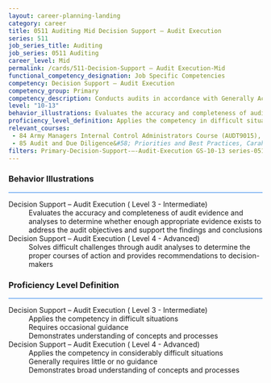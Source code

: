```yaml
---
layout: career-planning-landing
category: career
title: 0511 Auditing Mid Decision Support – Audit Execution
series: 511
job_series_title: Auditing
job_series: 0511 Auditing
career_level: Mid
permalink: /cards/511-Decision-Support – Audit Execution-Mid
functional_competency_designation: Job Specific Competencies
competency: Decision Support – Audit Execution
competency_group: Primary
competency_description: Conducts audits in accordance with Generally Accepted Government Auditing Standards (GAGAS) or Generally Accepted Auditing Standards (GAAS) to provide value-added recommendations that enable better utilization of resources and improvement of mission effectiveness 
level: "10-13"
behavior_illustrations: Evaluates the accuracy and completeness of audit evidence and analyses to determine whether enough appropriate evidence exists to address the audit objectives and support the findings and conclusions ? Solves difficult challenges through audit analyses to determine the proper courses of action and provides recommendations to decision-makers
proficiency_level_definition: Applies the competency in difficult situations ? Requires occasional guidance ? Demonstrates understanding of concepts and processes ? Applies the competency in considerably difficult situations ? Generally requires little or no guidance ? Demonstrates broad understanding of concepts and processes
relevant_courses: 
 - 84 Army Managers Internal Control Administrators Course (AUDT9015), Graduate School USA, <a href="https://www.graduateschool.edu/solr-search/content?keys=AUDT9015">https://www.graduateschool.edu/solr-search/content?keys=AUDT9015</a>
 - 85 Audit and Due Diligence&#58; Priorities and Best Practices, Carahsoft, <a href="https://www.linkedin.com/learning/audit-and-due-diligence-priorities-and-best-practices">https://www.linkedin.com/learning/audit-and-due-diligence-priorities-and-best-practices</a>
filters: Primary-Decision-Support-–-Audit-Execution GS-10-13 series-0511
---
```


<div class="desktop:grid-col-6 margin-y-3">
  <div class="border-top-2 bg-white padding-3 shadow-5 height-full members-hover border-1px button-border border-top-blue radius-lg card-text-color">
    <h3>Behavior Illustrations</h3>
    <hr style="background-color: #2680EB !important;"/>
    <dl class="text-base card-content-color"><dt>Decision Support – Audit Execution ( Level 3 - Intermediate)</dt><dd>Evaluates the accuracy and completeness of audit evidence and analyses to determine whether enough appropriate evidence exists to address the audit objectives and support the findings and conclusions</dd><dt>Decision Support – Audit Execution ( Level 4 - Advanced)</dt><dd>Solves difficult challenges through audit analyses to determine the proper courses of action and provides recommendations to decision-makers</dd></dl>
  </div>
</div>
<div class="desktop:grid-col-6 margin-y-3">
  <div class="border-top-2 bg-white padding-3 shadow-5 height-full members-hover border-1px button-border border-top-blue radius-lg card-text-color">
    <h3>Proficiency Level Definition</h3>
     <hr style="background-color: #2680EB !important;"/>
    <dl class="text-base card-content-color"><dt>Decision Support – Audit Execution ( Level 3 - Intermediate)</dt><dd>Applies the competency in difficult situations </dd><dd> Requires occasional guidance </dd><dd> Demonstrates understanding of concepts and processes</dd><dt>Decision Support – Audit Execution ( Level 4 - Advanced)</dt><dd>Applies the competency in considerably difficult situations </dd><dd> Generally requires little or no guidance </dd><dd> Demonstrates broad understanding of concepts and processes</dd></dl>
  </div>
</div>